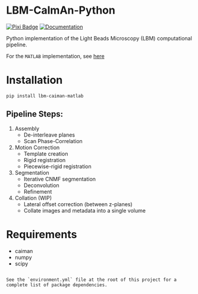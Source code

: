 # LBM-CaImAn-Python

[![Pixi Badge](https://img.shields.io/endpoint?url=https://raw.githubusercontent.com/prefix-dev/pixi/main/assets/badge/v0.json)](https://pixi.sh) [![Documentation](https://img.shields.io/badge/%20Docs-1f425f.svg)](https://millerbrainobservatory.github.io/LBM-CaImAn-Python/)

Python implementation of the Light Beads Microscopy (LBM) computational pipeline.

For the `MATLAB` implementation, see [here](https://github.com/MillerBrainObservatory/LBM-CaImAn-MATLAB/)

# Installation

```
pip install lbm-caiman-matlab
```

## Pipeline Steps:

1. Assembly
    - De-interleave planes
    - Scan Phase-Correlation
2. Motion Correction
    - Template creation
    - Rigid registration
    - Piecewise-rigid registration
3. Segmentation
    - Iterative CNMF segmentation
    - Deconvolution
    - Refinement
4. Collation (WIP)
    - Lateral offset correction (between z-planes)
    - Collate images and metadata into a single volume

# Requirements

- caiman
- numpy
- scipy

```{note}

See the `environment.yml` file at the root of this project for a complete list of package dependencies.

```
